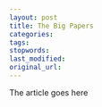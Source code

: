 ```yaml
---
layout: post
title: The Big Papers
categories:
tags:
stopwords:
last_modified:
original_url: 
---
```


The article goes here

